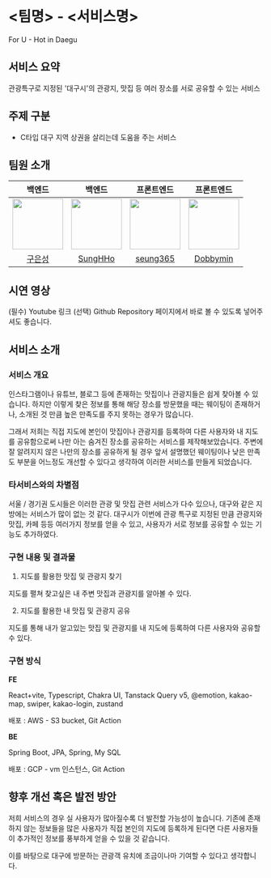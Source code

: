 # <팀명> - <서비스명>

For U - Hot in Daegu

## 서비스 요약

관광특구로 지정된 '대구시'의 관광지, 맛집 등 여러 장소를 서로 공유할 수 있는
서비스

## 주제 구분

- C타입 대구 지역 상권을 살리는데 도움을 주는 서비스

## 팀원 소개

|                                             백엔드                                             |                                         백엔드                                         |                                        프론트엔드                                        |                                        프론트엔드                                        |
| :--------------------------------------------------------------------------------------------: | :------------------------------------------------------------------------------------: | :--------------------------------------------------------------------------------------: | :--------------------------------------------------------------------------------------: |
| [<img src="https://github.com/Koo-EunSung.png" width="100px">](https://github.com/Koo-EunSung) | [<img src="https://github.com/SungHHo.png" width="100px">](https://github.com/SungHHo) | [<img src="https://github.com/seung365.png" width="100px">](https://github.com/seung365) | [<img src="https://github.com/Dobbymin.png" width="100px">](https://github.com/Dobbymin) |
|                            [구은성](https://github.com/Koo-EunSung)                            |                         [SungHHo](https://github.com/SungHHo)                          |                         [seung365](https://github.com/seung365)                          |                         [Dobbymin](https://github.com/Dobbymin)                          |

## 시연 영상

(필수) Youtube 링크 (선택) Github Repository 페이지에서 바로 볼 수 있도록
넣어주셔도 좋습니다.

## 서비스 소개

### 서비스 개요

인스타그램이나 유튜브, 블로그 등에 존재하는 맛집이나 관광지들은 쉽게 찾아볼 수
있습니다. 하지만 이렇게 찾은 정보를 통해 해당 장소를 방문했을 때는 웨이팅이
존재하거나, 소개된 것 만큼 높은 만족도를 주지 못하는 경우가 많습니다.

그래서 저희는 직접 지도에 본인이 맛집이나 관광지를 등록하여 다른 사용자와 내
지도를 공유함으로써 나만 아는 숨겨진 장소를 공유하는 서비스를 제작해보았습니다.
주변에 잘 알려지지 않은 나만의 장소를 공유하게 될 경우 앞서 설명했던 웨이팅이나
낮은 만족도 부분을 어느정도 개선할 수 있다고 생각하여 이러한 서비스를 만들게
되었습니다.

### 타서비스와의 차별점

서울 / 경기권 도시들은 이러한 관광 및 맛집 관련 서비스가 다수 있으나, 대구와
같은 지방에는 서비스가 많이 없는 것 같다. 대구시가 이번에 관광 특구로 지정된
만큼 관광지와 맛집, 카페 등등 여러가지 정보를 얻을 수 있고, 사용자가 서로 정보를
공유할 수 있는 기능도 추가하였다.

### 구현 내용 및 결과물

1. 지도를 활용한 맛집 및 관광지 찾기

지도를 펼쳐 찾고싶은 내 주변 맛집과 관광지를 알아볼 수 있다.

2. 지도를 활용한 내 맛집 및 관광지 공유

지도를 통해 내가 알고있는 맛집 및 관광지를 내 지도에 등록하여 다른 사용자와
공유할 수 있다.

### 구현 방식

**FE**

React+vite, Typescript, Chakra UI, Tanstack Query v5, @emotion, kakao-map,
swiper, kakao-login, zustand

배포 : AWS - S3 bucket, Git Action

**BE**

Spring Boot, JPA, Spring, My SQL

배포 : GCP - vm 인스턴스, Git Action

## 향후 개선 혹은 발전 방안

저희 서비스의 경우 실 사용자가 많아질수록 더 발전할 가능성이 높습니다. 기존에
존재하지 않는 정보들을 많은 사용자가 직접 본인의 지도에 등록하게 된다면 다른
사용자들이 추가적인 정보를 풍부하게 얻을 수 있을 것 같습니다.

이를 바탕으로 대구에 방문하는 관광객 유치에 조금이나마 기여할 수 있다고
생각합니다.
